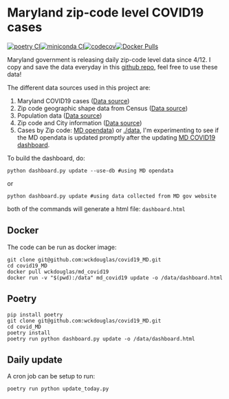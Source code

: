 # Maryland zip-code level COVID19 cases #

[![poetry CI](https://github.com/wckdouglas/covid19_MD/actions/workflows/poetry_CI.yml/badge.svg)](https://github.com/wckdouglas/covid19_MD/actions/workflows/poetry_CI.yml)[![miniconda CI](https://github.com/wckdouglas/covid19_MD/actions/workflows/miniconda_CI.yml/badge.svg)](https://github.com/wckdouglas/covid19_MD/actions/workflows/miniconda_CI.yml)[![codecov](https://codecov.io/gh/wckdouglas/covid19_MD/branch/master/graph/badge.svg)](https://codecov.io/gh/wckdouglas/covid19_MD)[![Docker Pulls](https://img.shields.io/docker/pulls/wckdouglas/md_covid19)](https://hub.docker.com/repository/docker/wckdouglas/md_covid19)


Maryland government is releasing daily zip-code level data since 4/12. I copy and save the data everyday in this [github repo](https://github.com/wckdouglas/covid19_MD/tree/master/data), feel free to use these data!

The different data sources used in this project are:

1. Maryland COVID19 cases ([Data source](https://coronavirus.maryland.gov/))
2. Zip code geographic shape data from Census ([Data source](https://www2.census.gov/geo/tiger/TIGER2019/ZCTA5/tl_2019_us_zcta510.zip))
3. Population data ([Data source](https://www.maryland-demographics.com/zip_codes_by_population))
4. Zip code and City information ([Data source](https://public.opendatasoft.com/explore/dataset/us-zip-code-latitude-and-longitude/table/))
5. Cases by Zip code: [MD opendata](https://coronavirus.maryland.gov/datasets/md-covid-19-cases-by-zip-code/geoservice)) or [./data](https://github.com/wckdouglas/covid19_MD/tree/master/data), I'm experimenting to see if the MD opendata is updated promptly after the updating [MD COVID19 dashboard](https://coronavirus.maryland.gov/).


To build the dashboard, do:

```
python dashboard.py update --use-db #using MD opendata
```

or

```
python dashboard.py update #using data collected from MD gov website
```

both of the commands will generate a html file: ```dashboard.html```

## Docker ##

The code can be run as docker image:

```
git clone git@github.com:wckdouglas/covid19_MD.git
cd covid19_MD
docker pull wckdouglas/md_covid19
docker run -v "$(pwd):/data" md_covid19 update -o /data/dashboard.html
```



## Poetry ##

```
pip install poetry
git clone git@github.com:wckdouglas/covid19_MD.git
cd covid_MD
poetry install
poetry run python dashboard.py update -o /data/dashboard.html
```

## Daily update ##

A cron job can be setup to run:

```
poetry run python update_today.py
```
